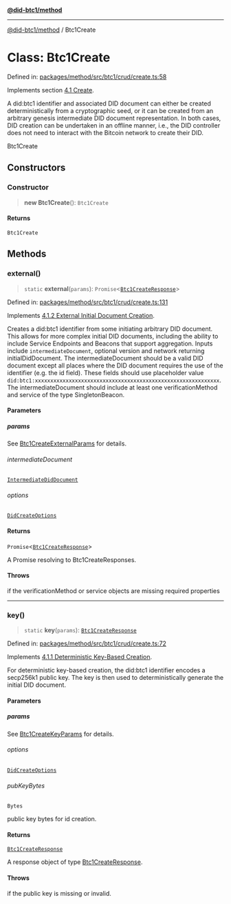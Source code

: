 [**@did-btc1/method**](../README.md)

***

[@did-btc1/method](../globals.md) / Btc1Create

# Class: Btc1Create

Defined in: [packages/method/src/btc1/crud/create.ts:58](https://github.com/dcdpr/did-btc1-js/blob/4ab6f9915d95beed9bc633644c9db1539395f512/packages/method/src/btc1/crud/create.ts#L58)

Implements section [4.1 Create](https://dcdpr.github.io/did-btc1/#create).

A did:btc1 identifier and associated DID document can either be created deterministically from a cryptographic seed,
or it can be created from an arbitrary genesis intermediate DID document representation. In both cases, DID creation
can be undertaken in an offline manner, i.e., the DID controller does not need to interact with the Bitcoin network
to create their DID.

 Btc1Create

## Constructors

### Constructor

> **new Btc1Create**(): `Btc1Create`

#### Returns

`Btc1Create`

## Methods

### external()

> `static` **external**(`params`): `Promise`\<[`Btc1CreateResponse`](../type-aliases/Btc1CreateResponse.md)\>

Defined in: [packages/method/src/btc1/crud/create.ts:131](https://github.com/dcdpr/did-btc1-js/blob/4ab6f9915d95beed9bc633644c9db1539395f512/packages/method/src/btc1/crud/create.ts#L131)

Implements [4.1.2 External Initial Document Creation](https://dcdpr.github.io/did-btc1/#external-initial-document-creation).

Creates a did:btc1 identifier from some initiating arbitrary DID document. This allows for more complex
initial DID documents, including the ability to include Service Endpoints and Beacons that support aggregation.
Inputs include `intermediateDocument`, optional version and network returning initialDidDocument. The
intermediateDocument should be a valid DID document except all places where the DID document requires the use of
the identifier (e.g. the id field). These fields should use placeholder value
`did:btc1:xxxxxxxxxxxxxxxxxxxxxxxxxxxxxxxxxxxxxxxxxxxxxxxxxxxxxxxxxxxx`. The intermediateDocument should include at
least one verificationMethod and service of the type SingletonBeacon.

#### Parameters

##### params

See [Btc1CreateExternalParams](../type-aliases/Btc1CreateExternalParams.md) for details.

###### intermediateDocument

[`IntermediateDidDocument`](IntermediateDidDocument.md)

###### options

[`DidCreateOptions`](../interfaces/DidCreateOptions.md)

#### Returns

`Promise`\<[`Btc1CreateResponse`](../type-aliases/Btc1CreateResponse.md)\>

A Promise resolving to Btc1CreateResponses.

#### Throws

if the verificationMethod or service objects are missing required properties

***

### key()

> `static` **key**(`params`): [`Btc1CreateResponse`](../type-aliases/Btc1CreateResponse.md)

Defined in: [packages/method/src/btc1/crud/create.ts:72](https://github.com/dcdpr/did-btc1-js/blob/4ab6f9915d95beed9bc633644c9db1539395f512/packages/method/src/btc1/crud/create.ts#L72)

Implements [4.1.1 Deterministic Key-Based Creation](https://dcdpr.github.io/did-btc1/#deterministic-key-based-creation).

For deterministic key-based creation, the did:btc1 identifier encodes a secp256k1 public key. The key is then used
to deterministically generate the initial DID document.

#### Parameters

##### params

See [Btc1CreateKeyParams](../type-aliases/Btc1CreateKeyParams.md) for details.

###### options

[`DidCreateOptions`](../interfaces/DidCreateOptions.md)

###### pubKeyBytes

`Bytes`

public key bytes for id creation.

#### Returns

[`Btc1CreateResponse`](../type-aliases/Btc1CreateResponse.md)

A response object of type [Btc1CreateResponse](../type-aliases/Btc1CreateResponse.md).

#### Throws

if the public key is missing or invalid.
